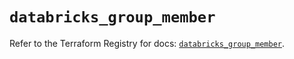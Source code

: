 # `databricks_group_member`

Refer to the Terraform Registry for docs: [`databricks_group_member`](https://registry.terraform.io/providers/databricks/databricks/1.50.0/docs/resources/group_member).
